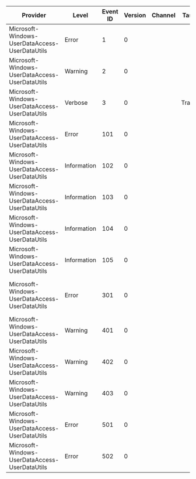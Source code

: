 Provider                                        |  Level        |  Event ID  |  Version  |  Channel  |  Task   |  Opcode  |  Keyword      |  Message
------------------------------------------------|---------------|------------|-----------|-----------|---------|----------|---------------|-------------------------------------------------------------------------------------------------------------------
Microsoft-Windows-UserDataAccess-UserDataUtils  |  Error        |  1         |  0        |           |         |          |  Error        |  Error: {P1_HResult} Location: {P2_String} Line Number: {P3_UInt32}
Microsoft-Windows-UserDataAccess-UserDataUtils  |  Warning      |  2         |  0        |           |         |          |               |  Error Propagated: {P1_HResult} Location: {P2_String} Line Number: {P3_UInt32}
Microsoft-Windows-UserDataAccess-UserDataUtils  |  Verbose      |  3         |  0        |           |  Trace  |          |  Debug        |
Microsoft-Windows-UserDataAccess-UserDataUtils  |  Error        |  101       |  0        |           |         |          |  Error        |  Error: HRESULT: {Prop_LINE_UInt32} Service: {Prop_Trace_UnicodeString}
Microsoft-Windows-UserDataAccess-UserDataUtils  |  Information  |  102       |  0        |           |         |          |  ServiceBase  |  Service: {Prop_Trace_UnicodeString} is starting up
Microsoft-Windows-UserDataAccess-UserDataUtils  |  Information  |  103       |  0        |           |         |          |  ServiceBase  |  Service: {Prop_Trace_UnicodeString} has entered the running state
Microsoft-Windows-UserDataAccess-UserDataUtils  |  Information  |  104       |  0        |           |         |          |  ServiceBase  |  Service: {Prop_Trace_UnicodeString} is shutting down
Microsoft-Windows-UserDataAccess-UserDataUtils  |  Information  |  105       |  0        |           |         |          |  ServiceBase  |  Service: {P1_UnicodeString} received control: {P1_UInt32}
Microsoft-Windows-UserDataAccess-UserDataUtils  |  Error        |  301       |  0        |           |         |          |  Error        |  CHSPinYinHelper Init failed: HRESULT: {P1_HexInt32}; CreateFile: {Prop_Handle}; CreateFileMapping: {Prop_Handle2}
Microsoft-Windows-UserDataAccess-UserDataUtils  |  Warning      |  401       |  0        |           |         |          |               |  Unknown photo type: {P1_UnicodeString}. Default to be binary.
Microsoft-Windows-UserDataAccess-UserDataUtils  |  Warning      |  402       |  0        |           |         |          |               |  Unknown photo binary encoding type: {P1_UnicodeString}. Default to be base64.
Microsoft-Windows-UserDataAccess-UserDataUtils  |  Warning      |  403       |  0        |           |         |          |               |
Microsoft-Windows-UserDataAccess-UserDataUtils  |  Error        |  501       |  0        |           |         |          |  Error        |  JetInit failed with JET error: {P1_Int32}
Microsoft-Windows-UserDataAccess-UserDataUtils  |  Error        |  502       |  0        |           |         |          |  Error        |  JetAttachDatabase failed with JET error: {P1_Int32}